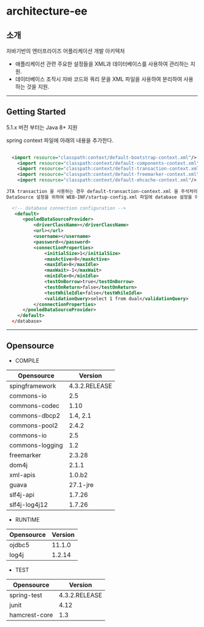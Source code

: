 # architecture-ee

## 소개

자바기반의 엔터프라이즈 어플리케이션 개발 아키텍처

- 애플리케이션 관련 주요한 설정들을 XML과 데이터베이스를 사용하여 관리하는 지원.
- 데이터베이스 조작시 자바 코드와 쿼리 문을 XML 파일을 사용하여 분리하여 사용하는 것을 지원.


------
## Getting Started

5.1.x 버전 부터는 Java 8+ 지원

spring context 파일에 아래의 내용을 추가한다.

```xml
	
  <import resource="classpath:context/default-bootstrap-context.xml"/>	
	<import resource="classpath:context/default-components-context.xml"/>
	<import resource="classpath:context/default-transaction-context.xml"/>
	<import resource="classpath:context/default-freemarker-context.xml"/>
	<import resource="classpath:context/default-ehcache-context.xml"/>
  
JTA transaction 을 사용하는 경우 default-transaction-context.xml 을 주석처리하고 JTA 설정을 추가한다.
DataSource 설정을 위하여 WEB-INF/startup-config.xml 파일에 database 설정을 아래와 같이 설정한다.

  <!-- database connection configuration -->
   <default>
      <pooledDataSourceProvider> 
          <driverClassName></driverClassName> 
          <url></url>
          <username></username>
          <password></password>
          <connectionProperties>
              <initialSize>1</initialSize>
              <maxActive>8</maxActive>
              <maxIdle>8</maxIdle>
              <maxWait>-1</maxWait>
              <minIdle>0</minIdle>
              <testOnBorrow>true</testOnBorrow>
              <testOnReturn>false</testOnReturn>
              <testWhileIdle>false</testWhileIdle>
              <validationQuery>select 1 from dual</validationQuery>
          </connectionProperties>
      </pooledDataSourceProvider>
    </default> 
  </database> 
 ``` 
  
  
------


## Opensource

* COMPILE

| Opensource | Version |
|------------|---------|
| spingframework | 4.3.2.RELEASE |
| commons-io | 2.5 |
| commons-codec | 1.10 |
| commons-dbcp2 | 1.4, 2.1 |
| commons-pool2 | 2.4.2 |
| commons-io | 2.5 |
| commons-logging | 1.2 |
| freemarker | 2.3.28 |
| dom4j | 2.1.1 |
| xml-apis | 1.0.b2 |
| guava | 27.1-jre |
| slf4j-api | 1.7.26 |
| slf4j-log4j12 | 1.7.26 |


* RUNTIME

| Opensource | Version |
|------------|---------|
|   ojdbc5 | 11.1.0 |
|   log4j | 1.2.14 |

* TEST

| Opensource | Version |
|------------|---------|
|  spring-test | 4.3.2.RELEASE |
|  junit | 4.12 |
|  hamcrest-core | 1.3 |



